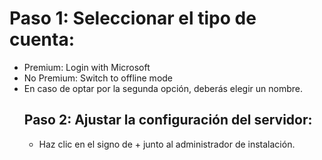 <body>
    <main>
        <h1>Paso 1: Seleccionar el tipo de cuenta:</h1>
        <ul>
            <li>Premium: Login with Microsoft</li>
            <li>No Premium: Switch to offline mode</li>
            <li>En caso de optar por la segunda opción, deberás elegir un nombre.</li>
        <h2>Paso 2: Ajustar la configuración del servidor:</h2>
        <ul>
            <li>Haz clic en el signo de + junto al administrador de instalación. </li>
